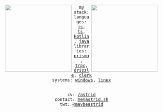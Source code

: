 <div align="center">
  <p float="left">
    <img src="/images/1.jpg" width="220" align="left">
    <img src="/images/2.jpg" width="220" align="right">
  </p>
  <div align="center">
    <samp>
      my stack:
      <br>
      languages: 
      <a href="https://developer.mozilla.org/en-US/docs/Web/JavaScript">js</a>, 
      <a href="https://www.typescriptlang.org/">ts</a>, 
      <a href="https://kotlinlang.org/">kotlin</a>, 
      <a href="https://www.oracle.com/java/technologies/java-se-glance.html">java</a>
      <br>
      libraries: 
      <a href="https://www.prisma.io/">prisma</a>, 
      <a href="https://trpc.io/">trpc</a>,
      <a href="https://orm.drizzle.team/">drizzle</a>,
      <a href="https://clerk.dev/">clerk</a>
      <br>
      systems: 
      <a href="https://www.microsoft.com/en-us/windows/">windows</a>, 
      <a href="https://www.linux.org/">linux</a>
      <br>
      <br>
      <br>
      cv: 
      <a href="https://read.cv/astrid">/astrid</a><br>
      contact: 
      <a href="mailto:me@astrid.sh">me@astrid.sh</a><br>
      twt: 
      <a href="https://twitter.com/maybeastrid">@maybeastrid</a><br><br>
    </samp>
  </div>
  <br>
</div>
